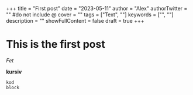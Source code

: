 +++
title = "First post"
date = "2023-05-11"
author = "Alex"
authorTwitter = "" #do not include @
cover = ""
tags = ["Text", ""]
keywords = ["", ""]
description = ""
showFullContent = false
draft = true
+++

# This is the first post

*Fet* 

**kursiv**

    kod
    block

    